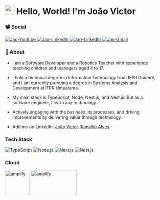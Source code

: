 <h1><img src="https://raw.githubusercontent.com/kaueMarques/kaueMarques/master/hi.gif" height="30px"> Hello, World! I'm João Victor</h1>

### 📽 Social
<a href="https://youtube.com/devlandia" target="_blank">
  <img
    src="https://img.shields.io/badge/-Dev%20Lândia-1dba54?style=flat-square&labelColor=1dba54&logo=youtube&logoColor=121212&link=https://youtube.com/devlandia"
    alt="Jao-Youtube"
  />
</a>

<a href="https://www.linkedin.com/in/404jv/">
  <img
    src="https://img.shields.io/badge/-LinkedIn-1dba54?style=flat-square&labelColor=1dba54&logo=Linkedin&logoColor=121212&link=https://www.linkedin.com/in/404jv/"
    target="_blank"
    alt="Jao-LinkedIn"
  />
</a>

<a href="https://twitter.com/401jv" target="_blank">
  <img
    src="https://img.shields.io/badge/-Twitter-1dba54?style=flat-square&labelColor=1dba54&logo=twitter&logoColor=121212&link=https://twitter.com/401jv"
    target="_blank"
    alt="Jao-LinkedIn"
  />
</a>

<a href="mailto:joaovictorramalho7@gmail.com" target="_blank">
  <img
    src="https://img.shields.io/badge/-joaovictorramalho7@gmail.com-1dba54?style=flat-square&labelColor=1dba54&logo=gmail&logoColor=121212&link=mailto:joaovictorramalho7@gmail.com"
    target="_blank"
    alt="Jao-Gmail"
  />
</a>

### 💚 About
- I am a Software Developer and a Robotics Teacher with experience teaching children and teenagers aged 4 to 17.

- I hold a technical degree in Information Technology from IFPR Goioerê, and I am currently pursuing a degree in Systems Analysis and Development at IFPR Umuarama.

- My main stack is TypeScript, Node, Next.js, and Nest.js. But as a software engineer, I learn any technology.

- Actively engaging with the business, its processes, and driving improvements by delivering value through technology.

- Add me on LinkedIn: [João Victor Ramalho Alves](https://www.linkedin.com/in/404jv/).

### Tech Stack
![TypeScript](https://img.shields.io/badge/TypeScript-007ACC?style=for-the-badge&logo=typescript&logoColor=white)
![Node.js](https://img.shields.io/badge/Node.js-339933?style=for-the-badge&logo=nodedotjs&logoColor=white)
![Next.js](https://img.shields.io/badge/Next.js-000000?style=for-the-badge&logo=nextdotjs&logoColor=white)
![Nest.js](https://img.shields.io/badge/Nest.js-E0234E?style=for-the-badge&logo=nestjs&logoColor=white)

### Cloud
<p align="left"> 
  <img src="https://i.pinimg.com/originals/4a/41/7d/4a417d1f8cab870d4e93498ae1ae2d21.png" alt="amplify" width="80" height="80"/>
  <img src="https://openupthecloud.com/wp-content/uploads/2020/04/gcp.png?ezimgfmt=rs:312x176/rscb2/ngcb2/notWebP" alt="amplify" width="150" height="80"/>
</p>
